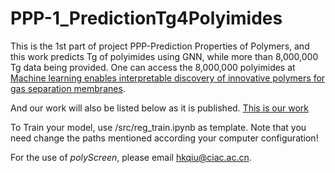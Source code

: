 # PPP-1_PredictionTg4Polyimides
This is the 1st part of project PPP-Prediction Properties of Polymers, and this work predicts Tg of polyimides using GNN, while more than 8,000,000 Tg data being provided. One can access the 8,000,000 polyimides at [Machine learning enables interpretable discovery of innovative polymers for gas separation membranes](https://www.science.org/doi/10.1126/sciadv.abn9545). 

And our work will also be listed below as it is published.
[This is our work](http://www.ciac.jl.cn/)

To Train your model, use /src/reg_train.ipynb as template. Note that you need change the paths mentioned according your computer configuration!

For the use of _polyScreen_, please email [hkqiu@ciac.ac.cn](hkqiu@ciac.ac.cn).
